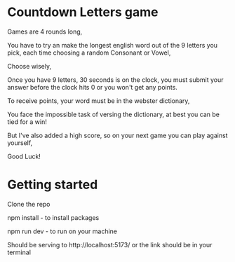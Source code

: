 # Countdown Letters game

Games are 4 rounds long,

You have to try an make the longest english word out of the 9 letters you pick, each time choosing a random Consonant or Vowel,

Choose wisely,

Once you have 9 letters, 30 seconds is on the clock, you must submit your answer before the clock hits 0 or you won't get any points.

To receive points, your word must be in the webster dictionary,

You face the impossible task of versing the dictionary, at best you can be tied for a win!

But I've also added a high score, so on your next game you can play against yourself,

Good Luck!

# Getting started

Clone the repo

npm install - to install packages

npm run dev - to run on your machine

Should be serving to http://localhost:5173/ or the link should be in your terminal
